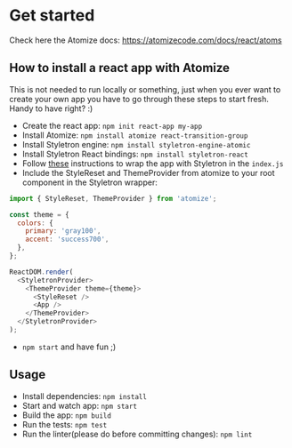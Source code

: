 # Get started
Check here the Atomize docs: https://atomizecode.com/docs/react/atoms
## How to install a react app with Atomize
This is not needed to run locally or something, just when you ever want to create your own app you have to go through these steps to start fresh. Handy to have right? :)

- Create the react app: ```npm init react-app my-app```
- Install Atomize: ```npm install atomize react-transition-group```
- Install Styletron engine: ```npm install styletron-engine-atomic```
- Install Styletron React bindings: ```npm install styletron-react```
- Follow [these](https://www.styletron.org/getting-started#with-react) instructions to wrap the app with Styletron in the ```index.js```
- Include the StyleReset and ThemeProvider from atomize to your root component in the Styletron wrapper:

```javascript
import { StyleReset, ThemeProvider } from 'atomize';

const theme = {
  colors: {
    primary: 'gray100',
    accent: 'success700',
  },
};

ReactDOM.render(
  <StyletronProvider>  
    <ThemeProvider theme={theme}>
      <StyleReset />
      <App />
    </ThemeProvider>
  </StyletronProvider>
);
```
- ```npm start``` and have fun ;)

## Usage

- Install dependencies: ```npm install```
- Start and watch app: ```npm start```
- Build the app: ```npm build```
- Run the tests: ```npm test```
- Run the linter(please do before committing changes): ```npm lint```
